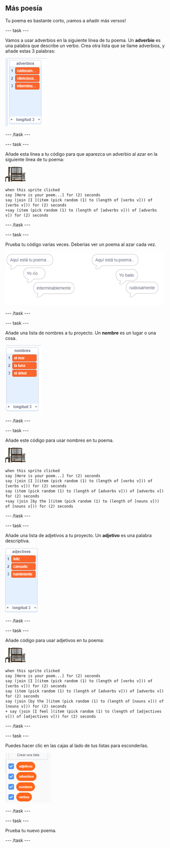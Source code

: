 ## Más poesía

Tu poema es bastante corto, ¡vamos a añadir más versos!

\--- task \---

Vamos a usar adverbios en la siguiente línea de tu poema. Un **adverbio** es una palabra que describe un verbo. Crea otra lista que se llame adverbios, y añade estas 3 palabras:

![lista con las palabras ruidosamente, silenciosamente, interminablemente](images/poetry-adverbs.png)

\--- /task \---

\--- task \---

Añade esta línea a tu código para que aparezca un adverbio al azar en la siguiente línea de tu poema:

![objeto computadora](images/computer-sprite.png)

```blocks3
when this sprite clicked
say [Here is your poem...] for (2) seconds
say (join [I ](item (pick random (1) to (length of [verbs v])) of [verbs v])) for (2) seconds
+say (item (pick random (1) to (length of [adverbs v])) of [adverbs v]) for (2) seconds
```

\--- /task \---

\--- task \---

Prueba tu código varias veces. Deberías ver un poema al azar cada vez.

![burbujas de voz aleatorias con adverbios](images/poetry-adverb-test.png)

\--- /task \---

\--- task \---

Añade una lista de nombres a tu proyecto. Un **nombre** es un lugar o una cosa.

![una lista de nombres con las palabras el mar, la luna, el árbol](images/poetry-nouns.png)

\--- /task \---

\--- task \---

Añade este código para usar nombres en tu poema.

![objeto computadora](images/computer-sprite.png)

```blocks3
when this sprite clicked
say [Here is your poem...] for (2) seconds
say (join [I ](item (pick random (1) to (length of [verbs v])) of [verbs v])) for (2) seconds
say (item (pick random (1) to (length of [adverbs v])) of [adverbs v]) for (2) seconds
+say (join [by the ](item (pick random (1) to (length of [nouns v])) of [nouns v])) for (2) seconds
```

\--- /task \---

\--- task \---

Añade una lista de adjetivos a tu proyecto. Un **adjetivo** es una palabra descriptiva.

![una lista de adjetivos feliz, cansado, hambriento](images/poetry-adjectives.png)

\--- /task \---

\--- task \---

Añade código para usar adjetivos en tu poema:

![objeto computadora](images/computer-sprite.png)

```blocks3
when this sprite clicked
say [Here is your poem...] for (2) seconds
say (join [I ](item (pick random (1) to (length of [verbs v])) of [verbs v])) for (2) seconds
say (item (pick random (1) to (length of [adverbs v])) of [adverbs v]) for (2) seconds
say (join [by the ](item (pick random (1) to (length of [nouns v])) of [nouns v])) for (2) seconds
+ say (join [I feel ](item (pick random (1) to (length of [adjectives v])) of [adjectives v])) for (2) seconds
```

\--- /task \---

\--- task \---

Puedes hacer clic en las cajas al lado de tus listas para esconderlas.

![lista de variables con las casillas seleccionadas](images/poetry-lists-tick.png)

\--- /task \---

\--- task \---

Prueba tu nuevo poema.

\--- /task \---